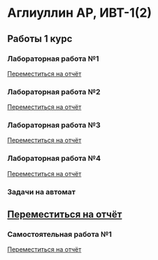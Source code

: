 # Аглиуллин АР, ИВТ-1(2)
## Работы 1 курс
### Лабораторная работа №1 
[Переместиться на отчёт](1_course/lab1/lab_1-Аглиуллин_Амир_1_ИВТ-1(2).md)
### Лабораторная работа №2
[Переместиться на отчёт](1_course/lab2/lab_2-Аглиуллин_Амир_1_ИВТ-1(2).md)
### Лабораторная работа №3
[Переместиться на отчёт](1_course/lab3/lab_3-Аглиуллин_Амир_1_ИВТ-1(2).md)
### Лабораторная работа №4  
[Переместиться на отчёт](1_course/lab4/lab_4-Аглиуллин_Амир_1_ИВТ-1(2).md)
### Задачи на автомат 
[Переместиться на отчёт](1_course/avt/avt-Аглиуллин_Амир_1_ИВТ-1(2).md)
---

### Самостоятельная работа №1
[Переместиться на отчёт](1_course/sr1/sr_1-Аглиуллин_Амир_1_ИВТ-1(2).md)
